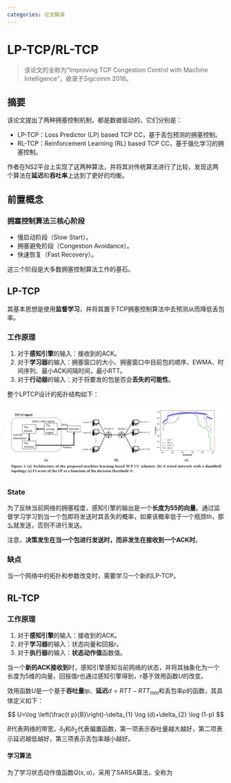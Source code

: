 ```yaml
---
categories: 论文解读
---
```


# LP-TCP/RL-TCP

> 该论文的全称为“Improving TCP Congestion Control with Machine Intelligence”，收录于Sigcomm 2018。

## 摘要

该论文提出了两种拥塞控制机制，都是数据驱动的，它们分别是：

- LP-TCP：Loss Predictor (LP) based TCP CC，基于丢包预测的拥塞控制。
- RL-TCP：Reinforcement Learning (RL) based TCP CC，基于强化学习的拥塞控制。

作者在NS2平台上实现了这两种算法，并将其对传统算法进行了比较，发现这两个算法在**延迟**和**吞吐率**上达到了更好的均衡。

## 前置概念

### 拥塞控制算法三核心阶段

- 慢启动阶段（Slow Start）。
- 拥塞避免阶段（Congestion Avoidance）。
- 快速恢复（Fast Recovery）。

这三个阶段是大多数拥塞控制算法工作的基石。

## LP-TCP

其基本思想是使用**监督学习**，并将其置于TCP拥塞控制算法中去预测从而降低丢包率。

### 工作原理

1. 对于**感知引擎**的输入：接收到的ACK。
2. 对于**学习器**的输入：拥塞窗口的大小、拥塞窗口中目前包的顺序、EWMA、时间序列、最小ACK间隔时间，最小RTT。
3. 对于**行动器**的输入：对于将要发的包是否会**丢失的可能性**。

整个LPTCP设计的拓扑结构如下：

![](../img\LPTCP.png)

### State

为了反映当前网络的拥塞程度，感知引擎的输出是一个**长度为55的向量**。通过监督学习学习到当一个包即将发送时其丢失的概率，如果该概率低于一个瓶颈$th$，那么就发送，否则不进行发送。

注意，**决策发生在当一个包进行发送时，而非发生在接收到一个ACK时**。

### 缺点

当一个网络中的拓扑和参数改变时，需要学习一个新的LP-TCP。

## RL-TCP

### 工作原理

1. 对于**感知引擎**的输入：接收到的ACK。
2. 对于**学习器**的输入：状态向量和回报$r$。
3. 对于**执行器**的输入：**状态动作值**函数值。

当一个**新的ACK接收到**时，感知引擎感知当前网络的状态，并将其抽象化为一个长度为5维的向量，回报值$r$也通过感知引擎得到，$r$基于效用函数$U$的改变。

效用函数$U$是一个基于**吞吐量**$tp$、**延迟**$d=RTT-RTT_{min}$和丢包率$p$的函数，其具体定义如下：


$$
U=\log \left(\frac{t p}{B}\right)-\delta_{1} \log (d)+\delta_{2} \log (1-p)
$$


$B$代表网络的带宽，$\delta_{1}$和$\delta_{2}$代表偏置函数，第一项表示吞吐量越大越好，第二项表示延迟越低越好，第三项表示丢包率越小越好。

#### 学习算法

为了学习状态动作值函数$Q(s,a)$，采用了SARSA算法，全称为